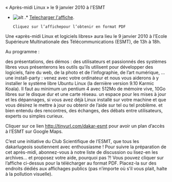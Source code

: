 
 « Après-midi Linux » le 9 janvier 2010 à l'ESMT
* ![alt](https://raw.github.com/Dakarlug/site-datas/master/datas/affiche9jan2010.png "") .*  [Telecharger l'affiche](https://raw.github.com/Dakarlug/site-datas/master/datas/9janvier2010.pdf "").
    
      Cliquez sur l’affichepour l’obtenir en format PDF

Une «après-midi Linux et logiciels libres» aura lieu le 9 janvier 2010 à l’Ecole Supérieure Multinationale des Télécommunications (ESMT), de 13h à 18h. 

Au programme :

des présentations, des démos : des utilisateurs et passionnés des systèmes libres vous présenterons les outils qu’ils utilisent pour développer des logiciels, faire du web, de la photo et de l’infographie, de l’art numérique, …
une install-party : venez avec votre ordinateur et nous vous aiderons à y installer le système libre Ubuntu Linux (la dernière version 9.10 Karmic Koala). Il faut au minimum un pentium 4 avec 512Mo de mémoire vive, 10Go libres sur le disque dur et une carte réseau.
un espace pour les mises à jour et les dépannages, si vous avez déjà Linux installé sur votre machine et que vous désirez le mettre à jour ou obtenir de l’aide sur tel ou tel problème.
et bien entendu des rencontres, des échanges, des débats entre utilisateurs, experts ou simples curieux.


Cliquer sur ce lien http://tinyurl.com/dakar-esmt pour avoir un plan d’accès à l’ESMT sur Google Maps.

C’est une initiative du Club Scientifique de l’ESMT, que tous les dakarlugeois soutiennent avec enthousiasme ! Pour suivre la préparation de cet après-midi, abonnez-vous à notre liste de discussion ou lisez-en les archives… et proposez votre aide, pourquoi pas ?!
Vous pouvez cliquer sur l’affiche ci-dessus pour la télécharger au format PDF. Placez-la sur des endroits dédiés aux affichages publics (pas n’importe où s’il vous plait, halte à la pollution visuelle).

    
    
    



    



    



    



    



    



 
    
     
